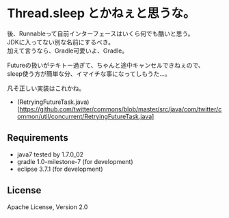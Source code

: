 # Thread.sleep とかねぇと思うな。

後、Runnableって自前インターフェースはいくら何でも酷いと思う。  
JDKに入ってない別な名前にするべき。  
加えて言うなら、Gradle可愛いよ、Gradle。

Futureの扱いがテキトー過ぎて、ちゃんと途中キャンセルできねぇので、  
sleep使う方が簡単な分、イマイチな事になってしもうた…。

凡そ正しい実装はこれかね。  

* (RetryingFutureTask.java)[https://github.com/twitter/commons/blob/master/src/java/com/twitter/common/util/concurrent/RetryingFutureTask.java]


## Requirements
* java7 tested by 1.7.0_02
* gradle 1.0-milestone-7 (for development)
* eclipse 3.7.1 (for development)

## License
Apache License, Version 2.0
